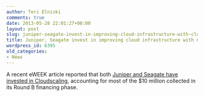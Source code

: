 ```yaml
---
author: Teri Elniski
comments: true
date: 2013-05-28 22:01:27+00:00
layout: post
slug: juniper-seagate-invest-in-improving-cloud-infrastructure-with-cloudscaling
title: Juniper, Seagate invest in improving cloud infrastructure with Cloudscaling
wordpress_id: 6395
old_categories:
- News
---
```


A recent eWEEK article reported that both [Juniper and Seagate have invested in Cloudscaling](http://www.eweek.com/cloud/juniper-seagate-invest-in-cloud-platform-startup-cloudscaling/), accounting for most of the $10 million collected in its Round B financing phase.
